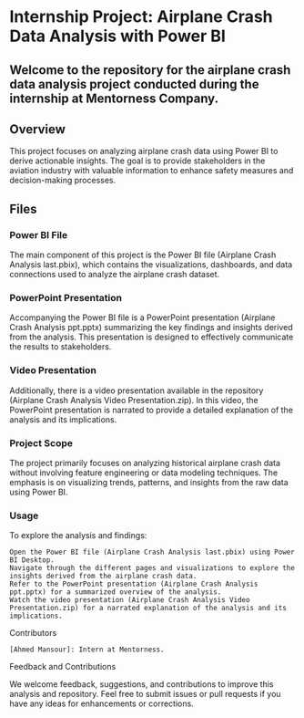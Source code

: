 # Internship Project: Airplane Crash Data Analysis with Power BI

## Welcome to the repository for the airplane crash data analysis project conducted during the internship at Mentorness Company.
## Overview

This project focuses on analyzing airplane crash data using Power BI to derive actionable insights. The goal is to provide stakeholders in the aviation industry with valuable information to enhance safety measures and decision-making processes.
## Files
### Power BI File

The main component of this project is the Power BI file (Airplane Crash Analysis last.pbix), which contains the visualizations, dashboards, and data connections used to analyze the airplane crash dataset.
### PowerPoint Presentation

Accompanying the Power BI file is a PowerPoint presentation (Airplane Crash Analysis ppt.pptx) summarizing the key findings and insights derived from the analysis. This presentation is designed to effectively communicate the results to stakeholders.
### Video Presentation

Additionally, there is a video presentation available in the repository (Airplane Crash Analysis Video Presentation.zip). In this video, the PowerPoint presentation is narrated to provide a detailed explanation of the analysis and its implications.
### Project Scope

The project primarily focuses on analyzing historical airplane crash data without involving feature engineering or data modeling techniques. The emphasis is on visualizing trends, patterns, and insights from the raw data using Power BI.
### Usage

To explore the analysis and findings:

    Open the Power BI file (Airplane Crash Analysis last.pbix) using Power BI Desktop.
    Navigate through the different pages and visualizations to explore the insights derived from the airplane crash data.
    Refer to the PowerPoint presentation (Airplane Crash Analysis ppt.pptx) for a summarized overview of the analysis.
    Watch the video presentation (Airplane Crash Analysis Video Presentation.zip) for a narrated explanation of the analysis and its implications.

Contributors

    [Ahmed Mansour]: Intern at Mentorness.

Feedback and Contributions

We welcome feedback, suggestions, and contributions to improve this analysis and repository. Feel free to submit issues or pull requests if you have any ideas for enhancements or corrections.
